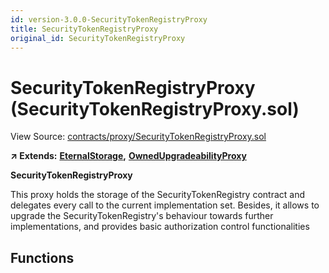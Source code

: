 ```yaml
---
id: version-3.0.0-SecurityTokenRegistryProxy
title: SecurityTokenRegistryProxy
original_id: SecurityTokenRegistryProxy
---
```


# SecurityTokenRegistryProxy \(SecurityTokenRegistryProxy.sol\)

View Source: [contracts/proxy/SecurityTokenRegistryProxy.sol](https://github.com/PolymathNetwork/polymath-core/tree/096ba240a927c98e1f1a182d2efee7c4c4c1dfc5/contracts/proxy/SecurityTokenRegistryProxy.sol)

**↗ Extends:** [**EternalStorage**](https://github.com/PolymathNetwork/polymath-core/tree/096ba240a927c98e1f1a182d2efee7c4c4c1dfc5/docs/api/EternalStorage.md)**,** [**OwnedUpgradeabilityProxy**](https://github.com/PolymathNetwork/polymath-core/tree/096ba240a927c98e1f1a182d2efee7c4c4c1dfc5/docs/api/OwnedUpgradeabilityProxy.md)

**SecurityTokenRegistryProxy**

This proxy holds the storage of the SecurityTokenRegistry contract and delegates every call to the current implementation set. Besides, it allows to upgrade the SecurityTokenRegistry's behaviour towards further implementations, and provides basic authorization control functionalities

## Functions

